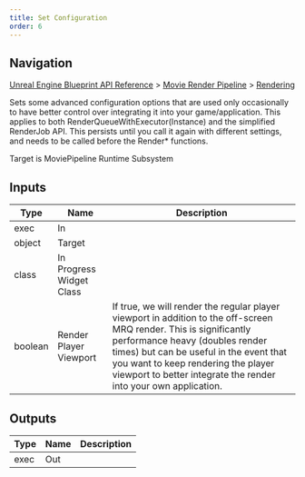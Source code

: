 ```yaml
---
title: Set Configuration
order: 6
---
```

## Navigation

[Unreal Engine Blueprint API Reference](https://dev.epicgames.com/documentation/en-us/unreal-engine/BlueprintAPI) > [Movie Render Pipeline](https://dev.epicgames.com/documentation/en-us/unreal-engine/BlueprintAPI/MovieRenderPipeline) > [Rendering](https://dev.epicgames.com/documentation/en-us/unreal-engine/BlueprintAPI/MovieRenderPipeline/Rendering)

Sets some advanced configuration options that are used only occasionally to have better control over integrating it into
your game/application. This applies to both RenderQueueWithExecutor(Instance) and the simplified RenderJob API. This persists
until you call it again with different settings, and needs to be called before the Render\* functions.

Target is MoviePipeline Runtime Subsystem

## Inputs

| Type | Name | Description |
| --- | --- | --- |
| exec | In |  |
| object | Target |  |
| class | In Progress Widget Class |  |
| boolean | Render Player Viewport | If true, we will render the regular player viewport in addition to the off-screen MRQ render. This is significantly performance heavy (doubles render times) but can be useful in the event that you want to keep rendering the player viewport to better integrate the render into your own application. |

## Outputs

| Type | Name | Description |
| --- | --- | --- |
| exec | Out |  |
